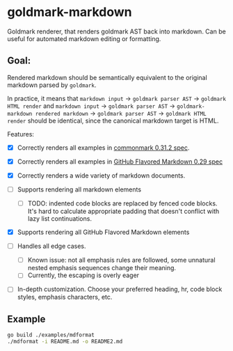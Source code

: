 # goldmark-markdown

Goldmark renderer, that renders goldmark AST back into markdown. Can be useful for automated markdown editing or formatting.

## Goal:

Rendered markdown should be semantically equivalent to the original markdown parsed by `goldmark`.

In practice, it means that
`markdown input` -> `goldmark parser AST` -> `goldmark HTML render`
and
`markdown input` -> `goldmark parser AST` -> `goldmark-markdown rendered markdown` -> `goldmark parser AST` -> `goldmark HTML render`
should be identical, since the canonical markdown target is HTML.

Features:
- [x] Correctly renders all examples in [commonmark 0.31.2 spec](https://spec.commonmark.org/0.31.2).
- [x] Correctly renders all examples in [GitHub Flavored Markdown 0.29 spec](https://github.github.com/gfm)
- [x] Correctly renders a wide variety of markdown documents.
- [ ] Supports rendering all markdown elements
  - [ ] TODO: indented code blocks are replaced by fenced code blocks. It's hard to calculate appropriate padding that doesn't conflict with lazy list continuations.
- [x] Supports rendering all GitHub Flavored Markdown elements

- [ ] Handles all edge cases.
  - [ ] Known issue: not all emphasis rules are followed, some unnatural nested emphasis sequences change their meaning.
  - [ ] Currently, the escaping is overly eager
- [ ] In-depth customization. Choose your preferred heading, hr, code block styles, emphasis characters, etc.


## Example

```bash
go build ./examples/mdformat
./mdformat -i README.md -o README2.md
```